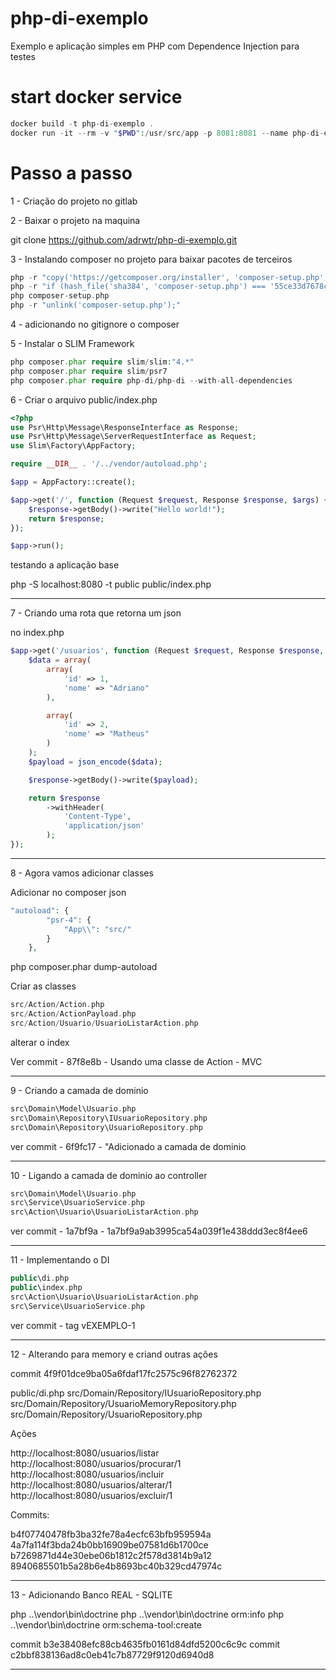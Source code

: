 # php-di-exemplo
Exemplo e aplicação simples em PHP com Dependence Injection para testes

# start docker service

```php
docker build -t php-di-exemplo .
docker run -it --rm -v "$PWD":/usr/src/app -p 8081:8081 --name php-di-exemplo php-di-exemplo
```

# Passo a passo

1 - Criação do projeto no gitlab

2 - Baixar o projeto na maquina

git clone https://github.com/adrwtr/php-di-exemplo.git

3 - Instalando composer no projeto para baixar pacotes de terceiros

```php
php -r "copy('https://getcomposer.org/installer', 'composer-setup.php');"
php -r "if (hash_file('sha384', 'composer-setup.php') === '55ce33d7678c5a611085589f1f3ddf8b3c52d662cd01d4ba75c0ee0459970c2200a51f492d557530c71c15d8dba01eae') { echo 'Installer verified'; } else { echo 'Installer corrupt'; unlink('composer-setup.php'); } echo PHP_EOL;"
php composer-setup.php
php -r "unlink('composer-setup.php');"
```

4 - adicionando no gitignore o composer

5 - Instalar o SLIM Framework

```php
php composer.phar require slim/slim:"4.*"
php composer.phar require slim/psr7
php composer.phar require php-di/php-di --with-all-dependencies
```

6 - Criar o arquivo public/index.php

```php
<?php
use Psr\Http\Message\ResponseInterface as Response;
use Psr\Http\Message\ServerRequestInterface as Request;
use Slim\Factory\AppFactory;

require __DIR__ . '/../vendor/autoload.php';

$app = AppFactory::create();

$app->get('/', function (Request $request, Response $response, $args) {
    $response->getBody()->write("Hello world!");
    return $response;
});

$app->run();
```

testando a aplicação base

php -S localhost:8080 -t public public/index.php



-----

7 - Criando uma rota que retorna um json

no index.php

```php
$app->get('/usuarios', function (Request $request, Response $response, $args) {
    $data = array(
        array(
            'id' => 1,
            'nome' => "Adriano"
        ),

        array(
            'id' => 2,
            'nome' => "Matheus"
        )
    );
    $payload = json_encode($data);

    $response->getBody()->write($payload);

    return $response
        ->withHeader(
            'Content-Type',
            'application/json'
        );
});
```

-----

8 - Agora vamos adicionar classes

Adicionar no composer json

```php
"autoload": {
        "psr-4": {
            "App\\": "src/"
        }
    },
```

php composer.phar dump-autoload

Criar as classes

```php
src/Action/Action.php
src/Action/ActionPayload.php
src/Action/Usuario/UsuarioListarAction.php
```

alterar o index

Ver commit - 87f8e8b - Usando uma classe de Action - MVC

-----

9 - Criando a camada de dominio


```php
src\Domain\Model\Usuario.php
src\Domain\Repository\IUsuarioRepository.php
src\Domain\Repository\UsuarioRepository.php
```

ver commit - 6f9fc17 - "Adicionado a camada de dominio

-----

10 - Ligando a camada de dominio ao controller


```php
src\Domain\Model\Usuario.php
src\Service\UsuarioService.php
src\Action\Usuario\UsuarioListarAction.php
```
ver commit - 1a7bf9a - 1a7bf9a9ab3995ca54a039f1e438ddd3ec8f4ee6

-----

11 - Implementando o DI

```php
public\di.php
public\index.php
src\Action\Usuario\UsuarioListarAction.php
src\Service\UsuarioService.php
```

ver commit - tag vEXEMPLO-1

-----

12 - Alterando para memory e criand outras ações

commit 4f9f01dce9ba05a6fdaf17fc2575c96f82762372

public/di.php
src/Domain/Repository/IUsuarioRepository.php
src/Domain/Repository/UsuarioMemoryRepository.php
src/Domain/Repository/UsuarioRepository.php

Ações

http://localhost:8080/usuarios/listar
http://localhost:8080/usuarios/procurar/1
http://localhost:8080/usuarios/incluir
http://localhost:8080/usuarios/alterar/1
http://localhost:8080/usuarios/excluir/1

Commits:

 b4f07740478fb3ba32fe78a4ecfc63bfb959594a
 4a7fa114f3bda24b0bb16909be07581d6b1700ce
 b7269871d44e30ebe06b1812c2f578d3814b9a12
 8940685501b5a28b6e4b8693bc40b329cd47974c


------

13 - Adicionando Banco REAL - SQLITE

php ..\vendor\bin\doctrine
php ..\vendor\bin\doctrine orm:info
php ..\vendor\bin\doctrine  orm:schema-tool:create

commit  b3e38408efc88cb4635fb0161d84dfd5200c6c9c
commit  c2bbf838136ad8c0eb41c7b87729f9120d6940d8




------